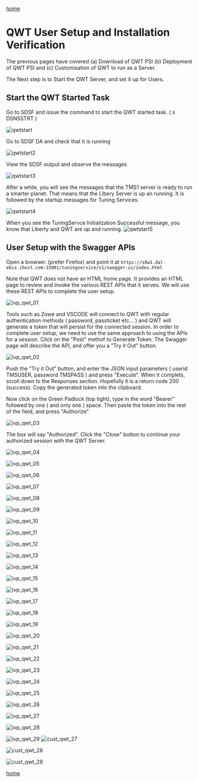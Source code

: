 [home](https://github.com/zeditor01/zowe_db2_tools/blob/main/docs/ZPDT_Build_Path.md)

# QWT User Setup and Installation Verification

The previous pages have covered (a) Download of QWT PSI (b) Deployment of QWT PSI and (c) Customisation of QWT to run as a Server.

The Next step is to Start the QWT Server, and set it up for Users.


## Start the QWT Started Task

Go to SDSF and issue the command to start the QWT started task. ( s DSN5STRT )

![qwtstart](/images/qwtstart.jpg)

Go to SDSF DA and check that it is running

![qwtstart2](/images/qwtstart2.jpg)

View the SDSF output and observe the messages

![qwtstart3](/images/qwtstart3.jpg)

After a while, you will see the messages that the TMS1 server is ready to run a smarter planet. That means that the Libery Server is up an running. It is followed by the startup messages for Tuning Services.

![qwtstart4](/images/qwtstart4.jpg)

When you see the  TuningServce Initialization Successful message, you know that Liberty and QWT are up and running.
![qwtstart5](/images/qwtstart5.jpg)



## User Setup with the Swagger APIs

Open a browser. (prefer Firefox) and point it at ```https://s0w1.dal-ebis.ihost.com:15001/tuningservice/v1/swagger-ui/index.html```

Note that QWT does not have an HTML home page. It provides an HTML page to review and invoke the various REST APIs that it serves. We will use these REST APIs to complete the user setup.

![ivp_qwt_01](/images/ivp_qwt_01.jpg)

Tools such as Zowe and VSCODE will connect to QWT with regular authentication methods ( password, passticket etc... ) and QWT will generate a token that will persist for the connected session. In order to complete user setup, we need to use the same approach to using the APIs for a session. Click on the "Post" methof to Generate Token. The Swagger page will describe the API, and offer you a "Try it Out" button.


![ivp_qwt_02](/images/ivp_qwt_02.jpg)

Push the "Try it Out" button, and enter the JSON input parameters ( userid TMSUSER, password TMSPASS ) and press "Execute". When it complets, scroll down to the Responses section. Hopefully it is a return code 200 (success). Copy the generated token into the clipboard.

Now click on the Green Padlock (top tight), type in the word "Bearer" followed by one ( and only one ) space. Then paste the token into the rest of the field, and press "Authorize"

![ivp_qwt_03](/images/ivp_qwt_03.jpg)

The box will say "Authorized". Click the "Close" button to continue your authorized session with the QWT Server.

![ivp_qwt_04](/images/ivp_qwt_04.jpg)

![ivp_qwt_05](/images/ivp_qwt_05.jpg)

![ivp_qwt_06](/images/ivp_qwt_06.jpg)

![ivp_qwt_07](/images/ivp_qwt_07.jpg)

![ivp_qwt_08](/images/ivp_qwt_08.jpg)

![ivp_qwt_09](/images/ivp_qwt_09.jpg)

![ivp_qwt_10](/images/ivp_qwt_10.jpg)

![ivp_qwt_11](/images/ivp_qwt_11.jpg)

![ivp_qwt_12](/images/ivp_qwt_12.jpg)

![ivp_qwt_13](/images/ivp_qwt_13.jpg)

![ivp_qwt_14](/images/ivp_qwt_14.jpg)

![ivp_qwt_15](/images/ivp_qwt_15.jpg)

![ivp_qwt_16](/images/ivp_qwt_16.jpg)

![ivp_qwt_17](/images/ivp_qwt_17.jpg)

![ivp_qwt_18](/images/ivp_qwt_18.jpg)

![ivp_qwt_19](/images/ivp_qwt_19.jpg)


![ivp_qwt_20](/images/ivp_qwt_20.jpg)

![ivp_qwt_21](/images/ivp_qwt_21.jpg)

![ivp_qwt_22](/images/ivp_qwt_22.jpg)

![ivp_qwt_23](/images/ivp_qwt_23.jpg)

![ivp_qwt_24](/images/ivp_qwt_24.jpg)

![ivp_qwt_25](/images/ivp_qwt_25.jpg)

![ivp_qwt_26](/images/ivp_qwt_26.jpg)

![ivp_qwt_27](/images/ivp_qwt_27.jpg)

![ivp_qwt_28](/images/ivp_qwt_28.jpg)

![ivp_qwt_29](/images/ivp_qwt_29.jpg)
![cust_qwt_27](/images/cust_qwt_27.jpg)

![cust_qwt_28](/images/cust_qwt_28.jpg)

![cust_qwt_29](/images/cust_qwt_29.jpg)


[home](https://github.com/zeditor01/zowe_db2_tools/blob/main/docs/ZPDT_Build_Path.md)

             
